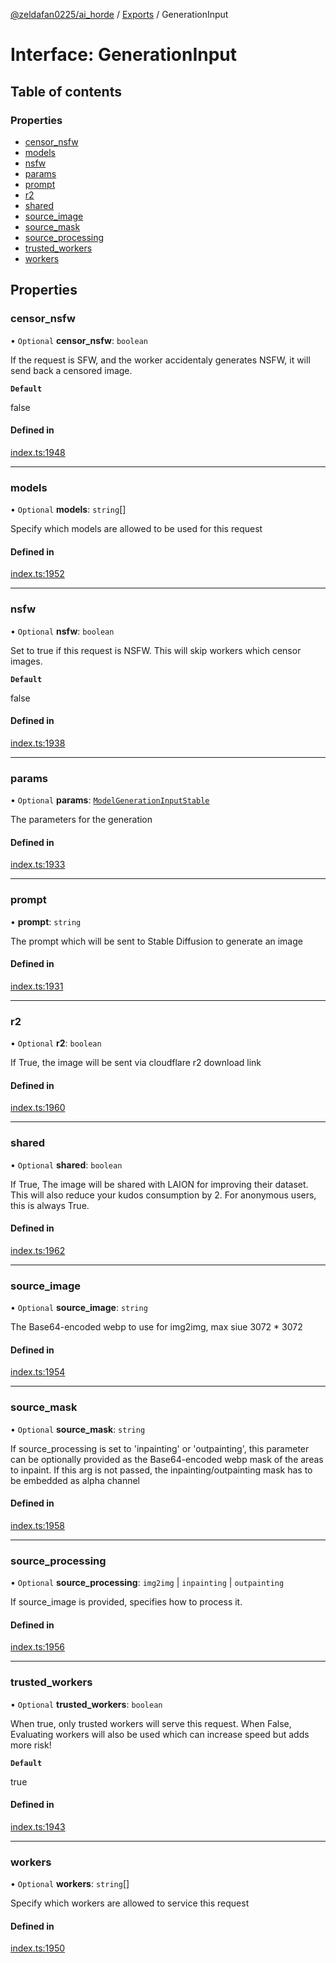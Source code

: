 [@zeldafan0225/ai_horde](../README.md) / [Exports](../modules.md) / GenerationInput

# Interface: GenerationInput

## Table of contents

### Properties

- [censor\_nsfw](GenerationInput.md#censor_nsfw)
- [models](GenerationInput.md#models)
- [nsfw](GenerationInput.md#nsfw)
- [params](GenerationInput.md#params)
- [prompt](GenerationInput.md#prompt)
- [r2](GenerationInput.md#r2)
- [shared](GenerationInput.md#shared)
- [source\_image](GenerationInput.md#source_image)
- [source\_mask](GenerationInput.md#source_mask)
- [source\_processing](GenerationInput.md#source_processing)
- [trusted\_workers](GenerationInput.md#trusted_workers)
- [workers](GenerationInput.md#workers)

## Properties

### censor\_nsfw

• `Optional` **censor\_nsfw**: `boolean`

If the request is SFW, and the worker accidentaly generates NSFW, it will send back a censored image.

**`Default`**

false

#### Defined in

[index.ts:1948](https://github.com/ZeldaFan0225/ai_horde/blob/3212b20/index.ts#L1948)

___

### models

• `Optional` **models**: `string`[]

Specify which models are allowed to be used for this request

#### Defined in

[index.ts:1952](https://github.com/ZeldaFan0225/ai_horde/blob/3212b20/index.ts#L1952)

___

### nsfw

• `Optional` **nsfw**: `boolean`

Set to true if this request is NSFW. This will skip workers which censor images.

**`Default`**

false

#### Defined in

[index.ts:1938](https://github.com/ZeldaFan0225/ai_horde/blob/3212b20/index.ts#L1938)

___

### params

• `Optional` **params**: [`ModelGenerationInputStable`](ModelGenerationInputStable.md)

The parameters for the generation

#### Defined in

[index.ts:1933](https://github.com/ZeldaFan0225/ai_horde/blob/3212b20/index.ts#L1933)

___

### prompt

• **prompt**: `string`

The prompt which will be sent to Stable Diffusion to generate an image

#### Defined in

[index.ts:1931](https://github.com/ZeldaFan0225/ai_horde/blob/3212b20/index.ts#L1931)

___

### r2

• `Optional` **r2**: `boolean`

If True, the image will be sent via cloudflare r2 download link

#### Defined in

[index.ts:1960](https://github.com/ZeldaFan0225/ai_horde/blob/3212b20/index.ts#L1960)

___

### shared

• `Optional` **shared**: `boolean`

If True, The image will be shared with LAION for improving their dataset. This will also reduce your kudos consumption by 2. For anonymous users, this is always True.

#### Defined in

[index.ts:1962](https://github.com/ZeldaFan0225/ai_horde/blob/3212b20/index.ts#L1962)

___

### source\_image

• `Optional` **source\_image**: `string`

The Base64-encoded webp to use for img2img, max siue 3072 * 3072

#### Defined in

[index.ts:1954](https://github.com/ZeldaFan0225/ai_horde/blob/3212b20/index.ts#L1954)

___

### source\_mask

• `Optional` **source\_mask**: `string`

If source_processing is set to 'inpainting' or 'outpainting', this parameter can be optionally provided as the Base64-encoded webp mask of the areas to inpaint. If this arg is not passed, the inpainting/outpainting mask has to be embedded as alpha channel

#### Defined in

[index.ts:1958](https://github.com/ZeldaFan0225/ai_horde/blob/3212b20/index.ts#L1958)

___

### source\_processing

• `Optional` **source\_processing**: `img2img` \| `inpainting` \| `outpainting`

If source_image is provided, specifies how to process it.

#### Defined in

[index.ts:1956](https://github.com/ZeldaFan0225/ai_horde/blob/3212b20/index.ts#L1956)

___

### trusted\_workers

• `Optional` **trusted\_workers**: `boolean`

When true, only trusted workers will serve this request. When False, Evaluating workers will also be used which can increase speed but adds more risk!

**`Default`**

true

#### Defined in

[index.ts:1943](https://github.com/ZeldaFan0225/ai_horde/blob/3212b20/index.ts#L1943)

___

### workers

• `Optional` **workers**: `string`[]

Specify which workers are allowed to service this request

#### Defined in

[index.ts:1950](https://github.com/ZeldaFan0225/ai_horde/blob/3212b20/index.ts#L1950)
